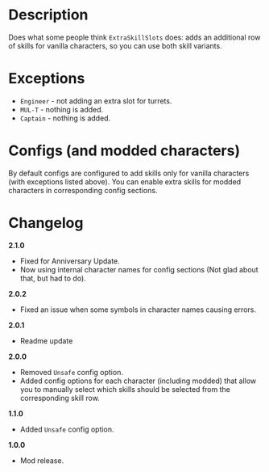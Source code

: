 # Description
Does what some people think `ExtraSkillSlots` does: adds an additional row of skills for vanilla characters, so you can use both skill variants.

# Exceptions
* `Engineer` - not adding an extra slot for turrets.
* `MUL-T` - nothing is added.
* `Captain` - nothing is added.

# Configs (and modded characters)
By default configs are configured to add skills only for vanilla characters (with exceptions listed above).
You can enable extra skills for modded characters in corresponding config sections.

# Changelog
**2.1.0**

* Fixed for Anniversary Update.
* Now using internal character names for config sections (Not glad about that, but had to do).

**2.0.2**

* Fixed an issue when some symbols in character names causing errors.

**2.0.1**

* Readme update

**2.0.0**

* Removed `Unsafe` config option.
* Added config options for each character (including modded) that allow you to manually select which skills should be selected from the corresponding skill row. 

**1.1.0**

* Added `Unsafe` config option.

**1.0.0**

* Mod release.
